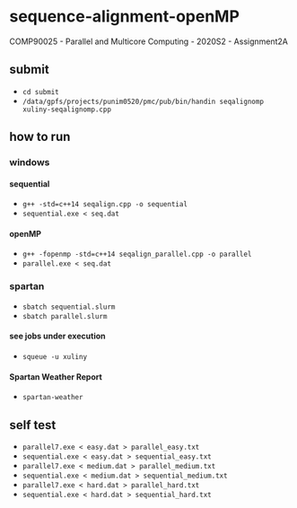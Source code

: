 # sequence-alignment-openMP
COMP90025 - Parallel and Multicore Computing - 2020S2 - Assignment2A

## submit
- ```cd submit```
- ```/data/gpfs/projects/punim0520/pmc/pub/bin/handin seqalignomp xuliny-seqalignomp.cpp```

## how to run
### windows
#### sequential
- ```g++ -std=c++14 seqalign.cpp -o sequential```
- ```sequential.exe < seq.dat```

#### openMP
- ```g++ -fopenmp -std=c++14 seqalign_parallel.cpp -o parallel```
- ```parallel.exe < seq.dat```

### spartan
- ```sbatch sequential.slurm``` 
- ```sbatch parallel.slurm```

#### see jobs under execution
- ```squeue -u xuliny```

#### Spartan Weather Report
- ```spartan-weather```

## self test
- ```parallel7.exe < easy.dat > parallel_easy.txt```
- ```sequential.exe < easy.dat > sequential_easy.txt```
- ```parallel7.exe < medium.dat > parallel_medium.txt```
- ```sequential.exe < medium.dat > sequential_medium.txt```
- ```parallel7.exe < hard.dat > parallel_hard.txt```
- ```sequential.exe < hard.dat > sequential_hard.txt```